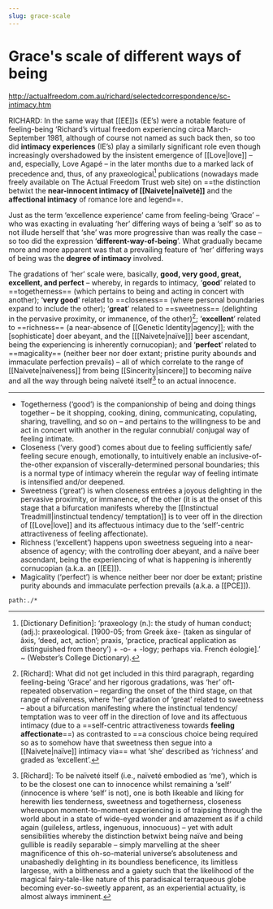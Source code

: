 ```yaml
---
slug: grace-scale
---
```


# Grace's scale of different ways of being

http://actualfreedom.com.au/richard/selectedcorrespondence/sc-intimacy.htm

RICHARD: In the same way that [[EE]]s (EE’s) were a notable feature of feeling-being ‘Richard’s virtual freedom experiencing circa March-September 1981, although of course not named as such back then, so too did **intimacy experiences** (IE’s) play a similarly significant role even though increasingly overshadowed by the insistent emergence of [[Love|love]] – and, especially, Love Agapé – in the later months due to a marked lack of precedence and, thus, of any praxeological[^pra] publications (nowadays made freely available on The Actual Freedom Trust web site) on ==the distinction betwixt the **near-innocent intimacy of [[Naivete|naïveté]]** and the **affectional intimacy** of romance lore and legend==.

Just as the term ‘excellence experience’ came from feeling-being ‘Grace’ – who was exacting in evaluating ‘her’ differing ways of being a ‘self’ so as to not illude herself that ‘she’ was more progressive than was really the case – so too did the expression ‘**different-way-of-being**’. What gradually became more and more apparent was that a prevailing feature of ‘her’ differing ways of being was the **degree of intimacy** involved.

The gradations of ‘her’ scale were, basically, **good, very good, great, excellent, and perfect** – whereby, in regards to intimacy, ‘**good**’ related to ==togetherness== (which pertains to being and acting in concert with another); ‘**very good**’ related to ==closeness== (where personal boundaries expand to include the other); ‘**great**’ related to ==sweetness== (delighting in the pervasive proximity, or immanence, of the other)[^other]; ‘**excellent**’ related to ==richness== (a near-absence of [[Genetic Identity|agency]]; with the [sophisticate] doer abeyant, and the [[[Naivete|naïve]]] beer ascendant, being the experiencing is inherently cornucopian); and ‘**perfect**’ related to ==magicality== (neither beer nor doer extant; pristine purity abounds and immaculate perfection prevails) – all of which correlate to the range of [[Naivete|naïveness]] from being [[Sincerity|sincere]] to becoming naïve and all the way through being naïveté itself[^ni] to an actual innocence.

---

- Togetherness (‘good’) is the companionship of being and doing things together – be it shopping, cooking, dining, communicating, copulating, sharing, travelling, and so on – and pertains to the willingness to be and act in concert with another in the regular connubial/ conjugal way of feeling intimate.
- Closeness (‘very good’) comes about due to feeling sufficiently safe/ feeling secure enough, emotionally, to intuitively enable an inclusive-of-the-other expansion of viscerally-determined personal boundaries; this is a normal type of intimacy wherein the regular way of feeling intimate is intensified and/or deepened.
- Sweetness (‘great’) is when closeness entrées a joyous delighting in the pervasive proximity, or immanence, of the other (it is at the onset of this stage that a bifurcation manifests whereby the [[Instinctual Treadmill|instinctual tendency/ temptation]] is to veer off in the direction of [[Love|love]] and its affectuous intimacy due to the ‘self’-centric attractiveness of feeling affectionate).
- Richness (‘excellent’) happens upon sweetness segueing into a near-absence of agency; with the controlling doer abeyant, and a naïve beer ascendant, being the experiencing of what is happening is inherently cornucopian (a.k.a. an [[EE]]).
- Magicality (‘perfect’) is whence neither beer nor doer be extant; pristine purity abounds and immaculate perfection prevails (a.k.a. a [[PCE]]).

```query
path:./*
```


[^pra]:
    [Dictionary Definition]: ‘praxeology (n.): the study of human conduct;
    (adj.): praxeological.
    [1900-05; from Greek āxe- (taken as singular of âxis, ‘deed, act, action’; praxis, ‘practice, practical application as distinguished from theory’) + -o- + -logy; perhaps via. French éologie].’ ~ (Webster’s College Dictionary).

[^other]:
    [Richard]: What did not get included in this third paragraph, regarding feeling-being ‘Grace’ and her rigorous gradations, was ‘her’ oft-repeated observation – regarding the onset of the third stage, on that range of naïveness, where ‘her’ gradation of ‘great’ related to sweetness – about a bifurcation manifesting where the instinctual tendency/ temptation was to veer off in the direction of love and its affectuous intimacy (due to a ==self-centric attractiveness towards **feeling affectionate**==) as contrasted to ==a conscious choice being required so as to somehow have that sweetness then segue into a [[Naivete|naïve]] intimacy via== what ‘she’ described as ‘richness’ and graded as ‘excellent’.

[^ni]:
    [Richard]: To be naïveté itself (i.e., naïveté embodied as ‘me’), which is to be the closest one can to innocence whilst remaining a ‘self’ (innocence is where ‘self’ is not), one is both likeable and liking for herewith lies tenderness, sweetness and togetherness, closeness whereupon moment-to-moment experiencing is of traipsing through the world about in a state of wide-eyed wonder and amazement as if a child again (guileless, artless, ingenuous, innocuous) – yet with adult sensibilities whereby the distinction betwixt being naïve and being gullible is readily separable – simply marvelling at the sheer magnificence of this oh-so-material universe’s absoluteness and unabashedly delighting in its boundless beneficence, its limitless largesse, with a blitheness and a gaiety such that the likelihood of the magical fairy-tale-like nature of this paradisaical terraqueous globe becoming ever-so-sweetly apparent, as an experiential actuality, is almost always imminent.